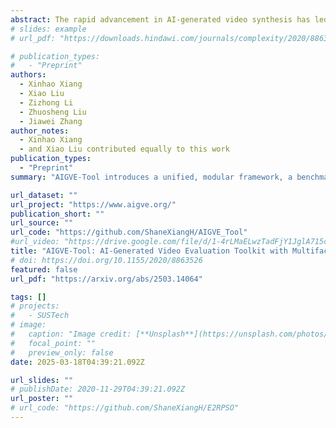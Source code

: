 ```yaml
---
abstract: The rapid advancement in AI-generated video synthesis has led to a growth demand for standardized and effective evaluation metrics. Existing metrics lack a unified framework for systematically categorizing methodologies, limiting a holistic understanding of the evaluation landscape. Additionally, fragmented implementations and the absence of standardized interfaces lead to redundant processing overhead. Furthermore, many prior approaches are constrained by dataset-specific dependencies, limiting their applicability across diverse video domains. To address these challenges, we introduce AIGVE-Tool (AI-Generated Video Evaluation Toolkit), a unified framework that provides a structured and extensible evaluation pipeline for a comprehensive AI-generated video evaluation. Organized within a novel five-category taxonomy, AIGVE-Tool integrates multiple evaluation methodologies while allowing flexible customization through a modular configuration system. Additionally, we propose AIGVE-Bench, a large-scale benchmark dataset created with five SOTA video generation models based on hand-crafted instructions and prompts. This dataset systematically evaluates various video generation models across nine critical quality dimensions. Extensive experiments demonstrate the effectiveness of AIGVE-Tool in providing standardized and reliable evaluation results, highlighting specific strengths and limitations of current models and facilitating the advancements of next-generation AI-generated video techniques.
# slides: example
# url_pdf: "https://downloads.hindawi.com/journals/complexity/2020/8863526.pdf"

# publication_types:
#   - "Preprint"
authors:
  - Xinhao Xiang
  - Xiao Liu
  - Zizhong Li
  - Zhuosheng Liu
  - Jiawei Zhang
author_notes:
  - Xinhao Xiang
  - and Xiao Liu contributed equally to this work
publication_types:
  - "Preprint"
summary: "AIGVE-Tool introduces a unified, modular framework, a benchmark (AIGVE-Bench) for comprehensive, standardized evaluation of AI-generated videos across multiple quality dimensions, and a structured five-category taxonomy of evaluation metrics."

url_dataset: ""
url_project: "https://www.aigve.org/"
publication_short: ""
url_source: ""
url_code: "https://github.com/ShaneXiangH/AIGVE_Tool"
#url_video: "https://drive.google.com/file/d/1-4rLMaELwzTadFjY1JglA715cdTOvUFk/view?usp=sharing"
title: "AIGVE-Tool: AI-Generated Video Evaluation Toolkit with Multifaceted Benchmark"
# doi: https://doi.org/10.1155/2020/8863526
featured: false
url_pdf: "https://arxiv.org/abs/2503.14064"

tags: []
# projects:
#   - SUSTech
# image:
#   caption: "Image credit: [**Unsplash**](https://unsplash.com/photos/pLCdAaMFLTE)"
#   focal_point: ""
#   preview_only: false
date: 2025-03-18T04:39:21.092Z

url_slides: ""
# publishDate: 2020-11-29T04:39:21.092Z
url_poster: ""
# url_code: "https://github.com/ShaneXiangH/E2RPSO"
---
```


<!-- {{% callout note %}}
Click the *Cite* button above to demo the feature to enable visitors to import publication metadata into their reference management software.
{{% /callout %}}

{{% callout note %}}
Create your slides in Markdown - click the *Slides* button to check out the example.
{{% /callout %}} -->

<!-- Supplementary notes can be added here, including [code, math, and images](https://wowchemy.com/docs/writing-markdown-latex/). -->

